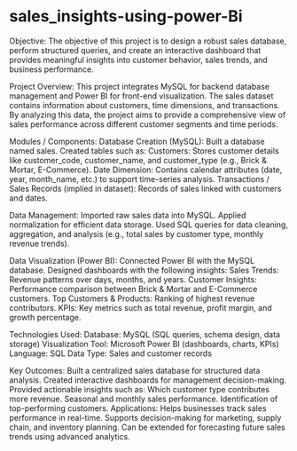 # sales_insights-using-power-Bi
Objective:
The objective of this project is to design a robust sales database, perform structured queries, and create an interactive dashboard that provides meaningful insights into customer behavior, sales trends, and business performance.

Project Overview:
This project integrates MySQL for backend database management and Power BI for front-end visualization. The sales dataset contains information about customers, time dimensions, and transactions. By analyzing this data, the project aims to provide a comprehensive view of sales performance across different customer segments and time periods.

Modules / Components:
Database Creation (MySQL):
Built a database named sales.
Created tables such as:
Customers: Stores customer details like customer_code, customer_name, and customer_type (e.g., Brick & Mortar, E-Commerce).
Date Dimension: Contains calendar attributes (date, year, month_name, etc.) to support time-series analysis.
Transactions / Sales Records (implied in dataset): Records of sales linked with customers and dates.

Data Management:
Imported raw sales data into MySQL.
Applied normalization for efficient data storage.
Used SQL queries for data cleaning, aggregation, and analysis (e.g., total sales by customer type, monthly revenue trends).

Data Visualization (Power BI):
Connected Power BI with the MySQL database.
Designed dashboards with the following insights:
Sales Trends: Revenue patterns over days, months, and years.
Customer Insights: Performance comparison between Brick & Mortar and E-Commerce customers.
Top Customers & Products: Ranking of highest revenue contributors.
KPIs: Key metrics such as total revenue, profit margin, and growth percentage.

Technologies Used:
Database: MySQL (SQL queries, schema design, data storage)
Visualization Tool: Microsoft Power BI (dashboards, charts, KPIs)
Language: SQL
Data Type: Sales and customer records

Key Outcomes:
Built a centralized sales database for structured data analysis.
Created interactive dashboards for management decision-making.
Provided actionable insights such as:
Which customer type contributes more revenue.
Seasonal and monthly sales performance.
Identification of top-performing customers.
Applications:
Helps businesses track sales performance in real-time.
Supports decision-making for marketing, supply chain, and inventory planning.
Can be extended for forecasting future sales trends using advanced analytics.
